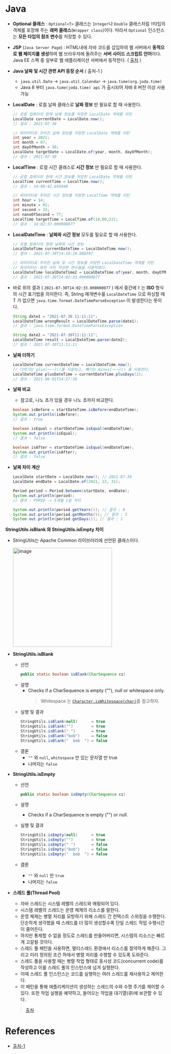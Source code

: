 # Java

- **Optional 클래스** : `Optional<T>` 클래스는 `Integer`나 `Double` 클래스처럼 `T`타입의 객체를 포장해 주는 **래퍼 클래스**(`Wrapper class`)이다. 따라서 `Optional` 인스턴스는 **모든 타입의 참조 변수**를 저장할 수 있다.
- **JSP** (`Java Server Page`) : HTML내에 자바 코드를 삽입하여 웹 서버에서 **동적으로 웹 페이지를 생성**하여 웹 브라우저에 돌려주는 **서버 사이드 스크립트 언어**이다. Java EE 스펙 중 일부로 웹 애플리케이션 서버에서 동작한다. ( [출처](https://ko.wikipedia.org/wiki/%EC%9E%90%EB%B0%94%EC%84%9C%EB%B2%84_%ED%8E%98%EC%9D%B4%EC%A7%80) )

- **Java 날짜 및 시간 관련 API  등장 순서**  ( 출처-1 )

  -  `java.util.Date`  ->  `java.util.Calendar`  ->  `java.time(org.joda.time)`
  -  Java 8 부터  `java.time(joda.time) api` 가 출시되어  자바 8 버전 이상 사용 가능

- **LocalDate** : 로컬 날짜 클래스로 **날짜 정보** 만 필요로 할 때 사용한다.

  ```java
  // 로컬 컴퓨터의 현재 날짜 정보를 저장한 LocalDate 객체를 리턴
  LocalDate currentDate = LocalDate.now();
  // 결과 : 2021-07-30
  
  // 파라미터로 주어진 날짜 정보를 저장한 LocalDate 객체를 리턴
  int year = 2021;
  int month = 07;
  int dayOfMonth = 30;
  LocalDate targetDate = LocalDate.of(year, month, dayOfMonth);
  // 결과 : 2021-07-30
  ```

- **LocalTime** : 로컬 시간 클래스로 **시간 정보** 만 필요로 할 때 사용한다.

  ```java
  // 로컬 컴퓨터의 현재 시간 정보를 저장한 LocalDate 객체를 리턴
  LocalTime currentTime = LocalTime.now();
  // 결과 : 14:00:42.695048
  
  // 파라미터로 주어진 시간 정보를 저장한 LocalTime 객체를 리턴
  int hour = 14;
  int minute = 02;
  int second = 33;
  int nanoOfSecond = 77;
  LocalTime targetTime = LocalTime.of(14,00,22);
  // 결과 : 14:02:33.000000077
  ```

- **LocalDateTime** : **날짜와 시간 정보** 모두를 필요로 할 때 사용한다.

  ```java
  // 로컬 컴퓨터의 현재 날짜와 시간 정보
  LocalDateTime currentDateTime = LocalDateTime.now();
  // 결과 : 2021-07-30T14:10:10.088587
  
  // 파라미터로 주어진 날짜 및 시간 정보를 저장한 LocalDateTime 객체를 리턴
  // 파라미터는 위의 이미 작성한 변수들을 사용하였다.
  LocalDateTime localDateTime2 = LocalDateTime.of(year, month, dayOfMonth, hour, minute, second, nanoOfSecond);
  // 결과 : 2021-07-30T14:02:33.000000077
  ```

- 바로 위의 결과 ( `2021-07-30T14:02:33.000000077` ) 에서  중간에 `T` 는 **ISO** 형식의 시간 표기법을 의미한다. 즉,  String  매개변수를  `LocalDateTime` 으로 파싱할 때  T 가 없으면  `java.time.format.DateTimeParseException` 이  발생한다는 뜻이다.

  ```java
  String date1 = "2021-07-30 11:11:11";
  LocalDateTime wrongResult = LocalDateTime.parse(date1);
  // 결과 : java.time.format.DateTimeParseException
  
  String date2 = "2021-07-30T11:11:11";
  LocalDateTime result = LocalDateTime.parse(date2);
  // 결과 : 2021-07-30T11:11:11
  ```

- **날짜 더하기**

  ```java
  LocalDateTime currentDateTime = LocalDateTime.now();
  // 더하기는 plus[~~~]()를 사용하고, 빼기는 minus[~~~]() 를 사용한다.
  LocalDateTime plusDateTime = currentDateTime.plusDays(2);
  // 결과 : 2021-08-01T14:27:38
  ```

- **날짜 비교**

  - 참고로, 나노 초가 있을 경우 나노 초까지 비교한다.

  ```java
  boolean isBefore = startDateTime.isBefore(endDateTime);
  System.out.println(isBefore);
  // 결과 : true
  
  boolean isEqual = startDateTime.isEqual(endDateTime);
  System.out.println(isEqual);
  // 결과 : false
  
  boolean isAfter = startDateTime.isEqual(endDateTime);
  System.out.println(isAfter);
  // 결과 : false
  ```

- **날짜 차이 계산**

  ```java
  LocalDate startDate = LocalDate.now(); // 2021-07-30
  LocalDate endDate = LocalDate.of(2021, 12, 31);
  
  Period period = Period.between(startDate, endDate);
  System.out.println(period);
  // 결과 : P5M1D -> 5개월 1일 차이
  
  System.out.println(period.getYears()); // 결과 : 0
  System.out.println(period.getMonths()); // 결과 : 5
  System.out.println(period.getDays()); // 결과 : 1
  ```

**StringUtils.isBlank 와 StringUtils.isEmpty 차이**

- StringUtils는 Apache Common 라이브러리에 선언된 클래스이다.

  <img width="310" alt="image" src="https://user-images.githubusercontent.com/49539592/142223219-d8a1805d-b433-436a-a106-affd3a04c742.png">

- **StringUtils.isBlank**
  - 선언
    ```java
    public static boolean isBlank(CharSequence cs)
    ```
  - 설명
    - Checks if a CharSequence is empty (""), null or whitespace only.
      > Whitespace 는 [`Character.isWhitespace(char)`](https://docs.oracle.com/javase/7/docs/api/java/lang/Character.html?is-external=true#isWhitespace-char-)를 참고하자.
  - 실행 및 결과
    ```java
    StringUtils.isBlank(null)      = true
    StringUtils.isBlank("")        = true
    StringUtils.isBlank(" ")       = true
    StringUtils.isBlank("bob")     = false
    StringUtils.isBlank("  bob  ") = false 
    ```
  - 결론
    - `""` 와 `null`, `whitespace` 만 있는 문자열 만 true
    - 나머지는 `false`

- **StringUtils.isEmpty**
  - 선언
    ```java
    public static boolean isEmpty(CharSequence cs)
    ```
  - 설명
    - Checks if a CharSequence is empty ("") or null.
  - 실행 및 결과

    ```java
    StringUtils.isEmpty(null)      = true
    StringUtils.isEmpty("")        = true
    StringUtils.isEmpty(" ")       = false
    StringUtils.isEmpty("bob")     = false
    StringUtils.isEmpty("  bob  ") = false
    ```
  - 결론
    - `""` 와 `null` 만 `true` 
    - 나머지는 `false` 

- **스레드 풀(Thread Pool)**
  - 자바 스레드는 시스템 레벨의 스레드와 매핑되어 있다. 
  - 시스템 레벨의 스레드는 운영 체제의 리소스를 말한다. 
  - 운영 체제는 병렬 처리를 모방하기 위해 스레드 간 컨텍스트 스위칭을 수행한다. 단순하게 생각했을 때 스레드를 더 많이 생성할수록 단일 스레드 작업 수행시간이 줄어든다.
  - 하지만 통제할 수 없을 정도로 스레드를 만들어버리면, 시스템의 리소스는 빠르게 고갈될 것이다.
  - 스레드 풀 패턴을 사용하면, 멀티스레드 환경에서 리소스를 절약하게 해준다. 그리고 미리 정의된 조건 하에서 병렬 처리를 수행할 수 있도록 도와준다.
  - 스레드 풀을 사용할 때는 병렬 작업 형태로 동시성 코드(concurrent code)를 작성하고 이를 스레드 풀의 인스턴스에 넘겨 실행한다. 
  - 이때 스레드 풀 인스턴스는 코드를 실행하는 여러 스레드를 재사용하고 제어한다.
  - 이 패턴을 통해 애플리케이션이 생성하는 스레드의 수와 수명 주기를 제어할 수 있다. 또한 작업 실행을 예약하고, 들어오는 작업을 대기열(큐)에 보관할 수 있다.
  > [출처](https://www.baeldung.com/thread-pool-java-and-guava)

# References

- [출처-1](https://java119.tistory.com/52)
